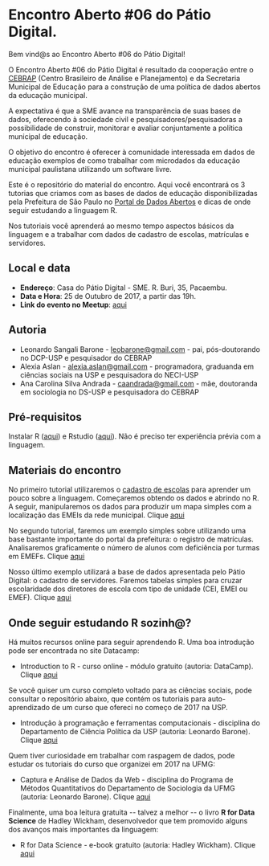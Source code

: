 # Encontro Aberto #06 do Pátio Digital.

Bem vind@s ao Encontro Aberto #06 do Pátio Digital!

O Encontro Aberto #06 do Pátio Digital é resultado da cooperação entre o [CEBRAP](http://cebrap.org.br/) (Centro Brasileiro de Análise e Planejamento) e da Secretaria Municipal de Educação para a construção de uma política de dados abertos da educação municipal.

A expectativa é que a SME avance na transparência de suas bases de dados, oferecendo à sociedade civil e pesquisadores/pesquisadoras a possibilidade de construir, monitorar e avaliar conjuntamente a política municipal de educação.

O objetivo do encontro é oferecer à comunidade interessada em dados de educação exemplos de como trabalhar com microdados da educação municipal paulistana utilizando um software livre.

Este é o repositório do material do encontro. Aqui você encontrará os 3 tutorias que criamos com as bases de dados de educação disponibilizadas pela Prefeitura de São Paulo no [Portal de Dados Abertos](http://dados.prefeitura.sp.gov.br/) e dicas de onde seguir estudando a linguagem R.

Nos tutoriais você aprenderá ao mesmo tempo aspectos básicos da linguagem e a trabalhar com dados de cadastro de escolas, matrículas e servidores.

## Local e data

* __Endereço__: Casa do Pátio Digital - SME. R. Buri, 35, Pacaembu.
* __Data e Hora__: 25 de Outubro de 2017, a partir das 19h.
* __Link do evento no Meetup__: [aqui](https://www.meetup.com/pt-BR/Encontros-abertos-SME/events/244353216/)

## Autoria 
* Leonardo Sangali Barone - [leobarone@gmail.com](leobarone@gmail.com) - pai, pós-doutorando no DCP-USP e pesquisador do CEBRAP
* Alexia Aslan - [alexia.aslan@gmail.com](alexia.aslan@gmail.com) - programadora, graduanda em ciências sociais na USP e pesquisadora do NECI-USP
* Ana Carolina Silva Andrada - [caandrada@gmail.com](caandrada@gmail.com) - mãe, doutoranda em sociologia no DS-USP e pesquisadora do CEBRAP

## Pré-requisitos

Instalar R ([aqui](https://cloud.r-project.org/)) e Rstudio ([aqui](https://www.rstudio.com/products/rstudio/download/)). Não é preciso ter experiência prévia com a linguagem.

## Materiais do encontro

No primeiro tutorial utilizaremos o [cadastro de escolas](http://dados.prefeitura.sp.gov.br/dataset/cadastro-de-escolas-municipais-conveniadas-e-privadas) para aprender um pouco sobre a linguagem. Começaremos obtendo os dados e abrindo no R. A seguir, manipularemos os dados para produzir um mapa simples com a localização das EMEIs da rede municipal. Clique [aqui](https://github.com/leobarone/meetup_patio_digital_microdados/blob/master/into_R.Rmd)

No segundo tutorial, faremos um exemplo simples sobre utilizando uma base bastante importante do portal da prefeitura: o registro de matrículas. Analisaremos graficamente o número de alunos com deficiência por turmas em EMEFs. Clique [aqui](https://github.com/leobarone/meetup_patio_digital_microdados/blob/master/exemplo_matriculas.Rmd)

Nosso último exemplo utilizará a base de dados apresentada pelo Pátio Digital: o cadastro de servidores. Faremos tabelas simples para cruzar escolaridade dos diretores de escola com tipo de unidade (CEI, EMEI ou EMEF). Clique [aqui](https://github.com/leobarone/meetup_patio_digital_microdados/blob/master/exemplo_servidores.Rmd)

## Onde seguir estudando R sozinh@?

Há muitos recursos online para seguir aprendendo R. Uma boa introdução pode ser encontrada no site Datacamp:

* Introduction to R - curso online - módulo gratuito (autoria: DataCamp). Clique [aqui](https://www.datacamp.com/courses/free-introduction-to-r)

Se você quiser um curso completo voltado para as ciências sociais, pode consultar o repositório abaixo, que contém os tutoriais para auto-aprendizado de um curso que ofereci no começo de 2017 na USP.

* Introdução à programação e ferramentas computacionais - disciplina do Departamento de Ciência Política da USP (autoria: Leonardo Barone). Clique [aqui](https://github.com/leobarone/FLS6397)

Quem tiver curiosidade em trabalhar com raspagem de dados, pode estudar os tutoriais do curso que organizei em 2017 na UFMG:

* Captura e Análise de Dados da Web - disciplina do Programa de Métodos Quantitativos do Departamento de Sociologia da UFMG (autoria: Leonardo Barone). Clique [aqui](https://github.com/leobarone/mq_ufmg_17)

Finalmente, uma boa leitura gratuita -- talvez a melhor --  o livro __R for Data Science__ de Hadley Wickham, desenvolvedor que tem promovido alguns dos avanços mais importantes da linguagem:

* R for Data Science - e-book gratuito (autoria: Hadley Wickham). Clique [aqui](http://r4ds.had.co.nz/)

